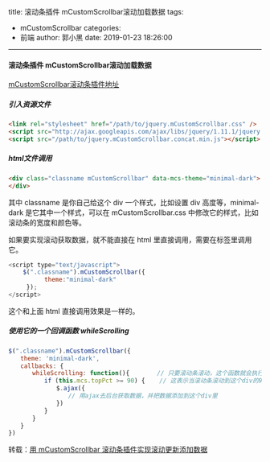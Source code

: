 title: 滚动条插件 mCustomScrollbar滚动加载数据
tags:
  - mCustomScrollbar
categories:
  - 前端
author: 郭小黑
date: 2019-01-23 18:26:00
---


#### 滚动条插件 mCustomScrollbar滚动加载数据

 
[mCustomScrollbar滚动条插件地址](http://manos.malihu.gr/jquery-custom-content-scroller/)

##### 引入资源文件

```html
<link rel="stylesheet" href="/path/to/jquery.mCustomScrollbar.css" />
<script src="http://ajax.googleapis.com/ajax/libs/jquery/1.11.1/jquery.min.js"></script>
<script src="/path/to/jquery.mCustomScrollbar.concat.min.js"></script>
```

<!-- more -->

##### html文件调用

```html
<div class="classname mCustomScrollbar" data-mcs-theme="minimal-dark">
</div>
```

其中 classname 是你自己给这个 div 一个样式，比如设置 div 高度等，minimal-dark 是它其中一个样式，可以在 mCustomScrollbar.css 中修改它的样式，比如滚动条的宽度和颜色等。

如果要实现滚动获取数据，就不能直接在 html 里直接调用，需要在<script></script>标签里调用它。

```javascript
<script type="text/javascript">
    $(".classname").mCustomScrollbar({
          theme:"minimal-dark"
     });
</script>
```
这个和上面 html 直接调用效果是一样的。


##### 使用它的一个回调函数 whileScrolling

```javascript
$(".classname").mCustomScrollbar({
　　theme: 'minimal-dark',
　　callbacks: {
　　　　whileScrolling: function(){      　// 只要滚动条滚动，这个函数就会执行
　　　　　　if (this.mcs.topPct >= 90) {    // 这表示当滚动条滚动到这个div的90%(当然这个值是可变的)的时候调用下面的代码，
　　　　　　　　$.ajax({
　　　　　　　　　　// 用ajax去后台获取数据，并把数据添加到这个div里
　　　　　　　　})
　　　　　　}
　　　　}
　　}
})
```

转载：[用 mCustomScrollbar 滚动条插件实现滚动更新添加数据](http://www.cnblogs.com/LY-leo/p/5750059.html)
